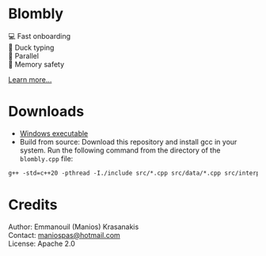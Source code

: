 # Blombly 

:computer: Fast onboarding<br/> 
:duck: Duck typing<br/> 
:rocket: Parallel<br/> 
:goggles: Memory safety<br/> 

[Learn more...](https://maniospas.github.io/BlomblyVM/) 

# Downloads 
- [Windows executable](../blombly.exe) 
- Build from source: Download this repository and install gcc in your system. Run the following command from the directory of the `blombly.cpp` file: 

```gcc 
g++ -std=c++20 -pthread -I./include src/*.cpp src/data/*.cpp src/interpreter/*.cpp blombly.cpp -o blombly -O2 
``` 

# Credits 

Author: Emmanouil (Manios) Krasanakis<br/> 
Contact: maniospas@hotmail.com<br/> 
License: Apache 2.0
